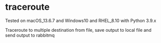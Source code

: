 # traceroute
Tested on macOS_13.6.7 and Windows10 and RHEL_8.10 with Python 3.9.x

Traceroute to multiple destination from file, save output to local file and send output to rabbitmq
